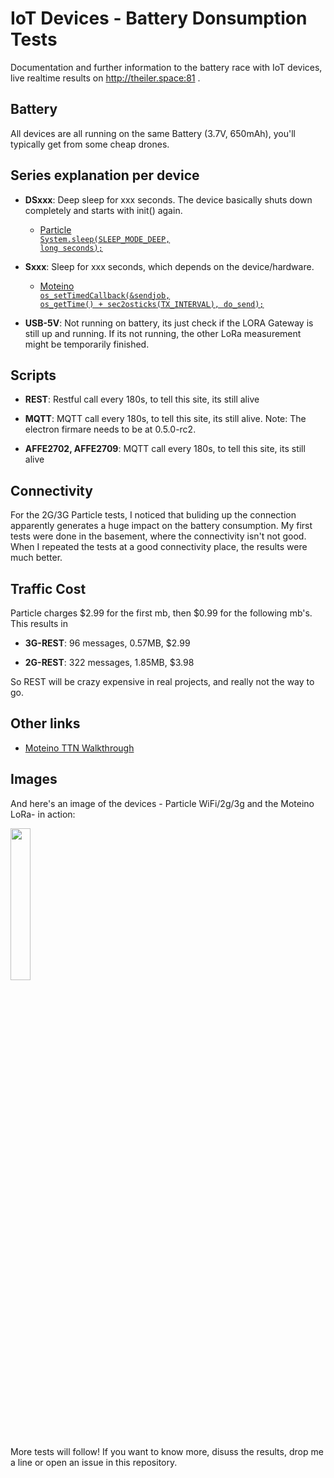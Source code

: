 # IoT Devices - Battery Donsumption Tests

Documentation and further information to the battery race with IoT devices, live realtime results on http://theiler.space:81 .

## Battery

All devices are all running on the same Battery (3.7V, 650mAh), you'll typically get from some cheap drones. 

## Series explanation per device

* **DSxxx**: Deep sleep for xxx seconds. The device basically shuts down completely and starts with init() again.

  * [Particle](https://www.particle.io/) <code class="language-html" data-lang="c"><span class="nt">
        <a href="https://docs.particle.io/reference/firmware/electron/#sleep-sleep-">System.sleep(SLEEP_MODE_DEEP, long seconds);</a>
      </span></code>

* **Sxxx**: Sleep for xxx seconds, which depends on the device/hardware.

  * [Moteino](http://lowpowerlab.com/moteino/) <code class="language-html" data-lang="c"><span class="nt">
        <a href="https://github.com/matthijskooijman/arduino-lmic/blob/master/examples/ttn/ttn.ino">os_setTimedCallback(&sendjob, os_getTime() + sec2osticks(TX_INTERVAL), do_send);</a>
      </span></code>
* **USB-5V**: Not running on battery, its just check if the LORA Gateway is still up and running. If its not running, the other LoRa measurement might be temporarily finished.

## Scripts

* **REST**: Restful call every 180s, to tell this site, its still alive

* **MQTT**: MQTT call every 180s, to tell this site, its still alive. Note: The electron firmare needs to be at 0.5.0-rc2.

* **AFFE2702, AFFE2709**: MQTT call every 180s, to tell this site, its still alive

## Connectivity

For the 2G/3G Particle tests, I noticed that buliding up the connection apparently generates a huge impact on the battery consumption. My first tests were done in the basement, where the connectivity isn't not good. When I repeated the tests at a good connectivity place, the results were much better.

## Traffic Cost

Particle charges $2.99 for the first mb, then $0.99 for the following mb's. This results in

* **3G-REST**: 96 messages, 0.57MB, $2.99

* **2G-REST**: 322 messages, 1.85MB, $3.98

So REST will be crazy expensive in real projects, and really not the way to go. 


## Other links

* [Moteino TTN Walkthrough]("https://github.com/lukastheiler/ttn_monteino")

## Images
And here's an image of the devices - Particle WiFi/2g/3g and the Moteino LoRa- in action:

<a href="battery_showdown.png" target="blank">
  <img href="https://github.com/lukastheiler/IoT-devices-battery-test/raw/master/public/battery_showdown.png" src="https://github.com/lukastheiler/IoT-devices-battery-test/raw/master/public/battery_showdown.png" width="25%">
</a>

More tests will follow! If you want to know more, disuss the results, drop me a line or open an issue in this repository.
